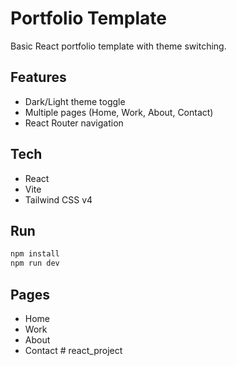 # Portfolio Template

Basic React portfolio template with theme switching.

## Features

- Dark/Light theme toggle
- Multiple pages (Home, Work, About, Contact)
- React Router navigation

## Tech

- React
- Vite
- Tailwind CSS v4

## Run

```bash
npm install
npm run dev
```

## Pages

- Home
- Work
- About
- Contact
#   r e a c t _ p r o j e c t  
 